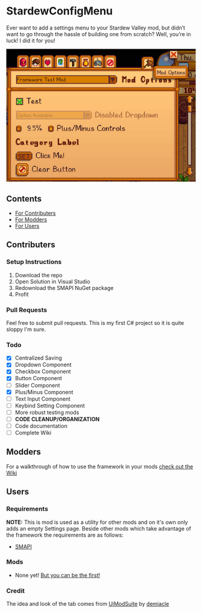 # StardewConfigMenu
Ever want to add a settings menu to your Stardew Valley mod, but didn’t want to go through the hassle of building one from scratch? Well, you’re in luck! I did it for you!

![StardewConfigFramework Menu](/docs/prettymenu.png)

## Contents

 - [For Contributers](#contributers)
 - [For Modders](#modders)
 - [For Users](#users)
 
## Contributers

### Setup Instructions

1. Download the repo
2. Open Solution in Visual Studio
3. Redownload the SMAPI NuGet package
4. Profit

### Pull Requests

Feel free to submit pull requests. This is my first C# project so it is quite sloppy I'm sure.

### Todo

 - [x] Centralized Saving
 - [x] Dropdown Component
 - [x] Checkbox Component
 - [x] Button Component
 - [ ] Slider Component
 - [x] Plus/Minus Component
 - [ ] Text Input Component
 - [ ] Keybind Setting Component
 - [ ] More robust testing mods
 - [ ] __CODE CLEANUP/ORGANIZATION__
 - [ ] Code documentation
 - [ ] Complete Wiki
 
## Modders

For a walkthrough of how to use the framework in your mods [check out the Wiki](https://github.com/Juice805/StardewConfigFramework/wiki)


## Users

### Requirements

 __NOTE:__ This is mod is used as a utility for other mods and on it's own only adds an empty Settings page. Beside other mods which take advantage of the framework the requirements are as follows:

 - [SMAPI](https://github.com/Pathoschild/SMAPI/releases)
 
### Mods

 - None yet! [But you can be the first!](#modders)
 
### Credit

The idea and look of the tab comes from [UiModSuite](http://www.nexusmods.com/stardewvalley/mods/1023/?) by [demiacle](https://github.com/demiacle)
